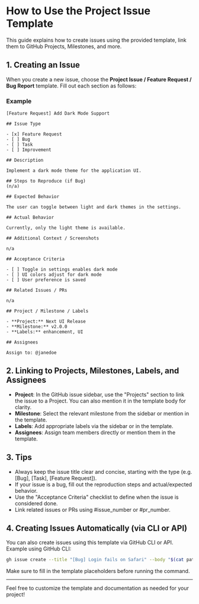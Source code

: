 # How to Use the Project Issue Template

This guide explains how to create issues using the provided template, link them to GitHub Projects, Milestones, and more.

## 1. Creating an Issue

When you create a new issue, choose the **Project Issue / Feature Request / Bug Report** template. Fill out each section as follows:

### Example

```
[Feature Request] Add Dark Mode Support

## Issue Type

- [x] Feature Request
- [ ] Bug
- [ ] Task
- [ ] Improvement

## Description

Implement a dark mode theme for the application UI.

## Steps to Reproduce (if Bug)
(n/a)

## Expected Behavior

The user can toggle between light and dark themes in the settings.

## Actual Behavior

Currently, only the light theme is available.

## Additional Context / Screenshots

n/a

## Acceptance Criteria

- [ ] Toggle in settings enables dark mode
- [ ] UI colors adjust for dark mode
- [ ] User preference is saved

## Related Issues / PRs

n/a

## Project / Milestone / Labels

- **Project:** Next UI Release
- **Milestone:** v2.0.0
- **Labels:** enhancement, UI

## Assignees

Assign to: @janedoe
```

## 2. Linking to Projects, Milestones, Labels, and Assignees

- **Project**: In the GitHub issue sidebar, use the "Projects" section to link the issue to a Project. You can also mention it in the template body for clarity.
- **Milestone**: Select the relevant milestone from the sidebar or mention in the template.
- **Labels**: Add appropriate labels via the sidebar or in the template.
- **Assignees**: Assign team members directly or mention them in the template.

## 3. Tips

- Always keep the issue title clear and concise, starting with the type (e.g. [Bug], [Task], [Feature Request]).
- If your issue is a bug, fill out the reproduction steps and actual/expected behavior.
- Use the "Acceptance Criteria" checklist to define when the issue is considered done.
- Link related issues or PRs using #issue_number or #pr_number.

## 4. Creating Issues Automatically (via CLI or API)

You can also create issues using this template via GitHub CLI or API. Example using GitHub CLI:

```bash
gh issue create --title "[Bug] Login fails on Safari" --body "$(cat path_to_template.md)" --label bug --assignee janedoe --project "Your Project Name" --milestone "v2.0.0"
```

Make sure to fill in the template placeholders before running the command.

---

Feel free to customize the template and documentation as needed for your project!